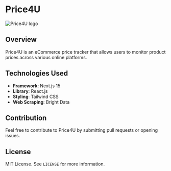 # Price4U

<img src="" alt ="Price4U logo"/>

## Overview

Price4U is an eCommerce price tracker that allows users to monitor product prices across various online platforms.

## Technologies Used

- **Framework**: Next.js 15
- **Library**: React.js
- **Styling**: Tailwind CSS
- **Web Scraping**: Bright Data

## Contribution

Feel free to contribute to Price4U by submitting pull requests or opening issues.

## License

MIT License. See `LICENSE` for more information.

<img src="" alt=""/>
